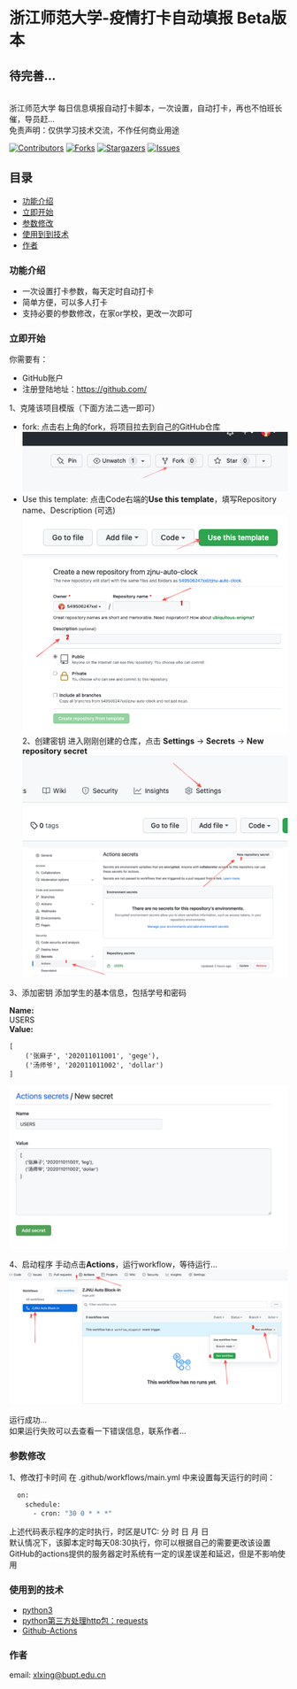 # 浙江师范大学-疫情打卡自动填报 Beta版本
<h2>待完善...</h2></br>
浙江师范大学 每日信息填报自动打卡脚本，一次设置，自动打卡，再也不怕班长催，导员赶...</br>
免责声明：仅供学习技术交流，不作任何商业用途 </br>

<!-- PROJECT SHIELDS -->

[![Contributors][contributors-shield]][contributors-url]
[![Forks][forks-shield]][forks-url]
[![Stargazers][stars-shield]][stars-url]
[![Issues][issues-shield]][issues-url]

 
## 目录

- [功能介绍](#功能介绍)
- [立即开始](#立即开始)
- [参数修改](#参数修改)
- [使用到到技术](#使用到的技术)
- [作者](#作者)

### 功能介绍
- 一次设置打卡参数，每天定时自动打卡
- 简单方便，可以多人打卡
- 支持必要的参数修改，在家or学校，更改一次即可

### 立即开始
你需要有：
- GitHub账户
- 注册登陆地址：https://github.com/

1、克隆该项目模版（下面方法二选一即可）
- fork: 点击右上角的fork，将项目拉去到自己的GitHub仓库 </br>
<img src='image/fork.png'></img>
- Use this template: 点击Code右端的**Use this template**，填写Repository name、Description (可选) </br>
<img src='image/use this template.png'></img> </br>
<img src='image/template.png'></img></br>
2、创建密钥
进入刚刚创建的仓库，点击
**Settings** -> **Secrets** -> **New repository secret** </br>
<img src='image/settings.png'></img></br>
<img src='image/secrets.png'></img></br>

3、添加密钥
添加学生的基本信息，包括学号和密码

**Name:**</br> 
USERS
</br>
**Value:**
```python3
[
    ('张麻子', '202011011001', 'gege'),
    ('汤师爷', '202011011002', 'dollar')
]
```
<img src='image/users.png'></img></br>

4、启动程序
手动点击**Actions**，运行workflow，等待运行... </br>
<img src='image/run.png'></img></br>

运行成功...</br>
如果运行失败可以去查看一下错误信息，联系作者...

### 参数修改
1、修改打卡时间
在 .github/workflows/main.yml 中来设置每天运行的时间：
```bash
  on:
    schedule:
      - cron: "30 0 * * *"
```
上述代码表示程序的定时执行，时区是UTC: 分 时 日 月 日 </br>
默认情况下，该脚本定时每天08:30执行，你可以根据自己的需要更改该设置</br>
GitHub的actions提供的服务器定时系统有一定的误差误差和延迟，但是不影响使用</br>

### 使用到的技术

- [python3](https://www.python.org/)
- [python第三方处理http包：requests](https://pypi.org/project/requests/)
- [Github-Actions](https://docs.github.com/en/actions/learn-github-actions)


### 作者

email: xlxing@bupt.edu.cn

<!-- links -->
[contributors-shield]: https://img.shields.io/github/contributors/549506247xxl/zjnu-auto-clock.svg?style=flat-square
[contributors-url]: https://github.com/549506247xxl/zjnu-auto-clock/graphs/contributors
[forks-shield]: https://img.shields.io/github/forks/549506247xxl/zjnu-auto-clock.svg?style=flat-square
[forks-url]: https://github.com/549506247xxl/zjnu-auto-clock/network/members
[stars-shield]: https://img.shields.io/github/stars/549506247xxl/zjnu-auto-clock.svg?style=flat-square
[stars-url]: https://github.com/549506247xxl/zjnu-auto-clock/stargazers
[issues-shield]: https://img.shields.io/github/issues/549506247xxl/zjnu-auto-clock.svg?style=flat-square
[issues-url]: https://github.com/549506247xxl/zjnu-auto-clock/issues
